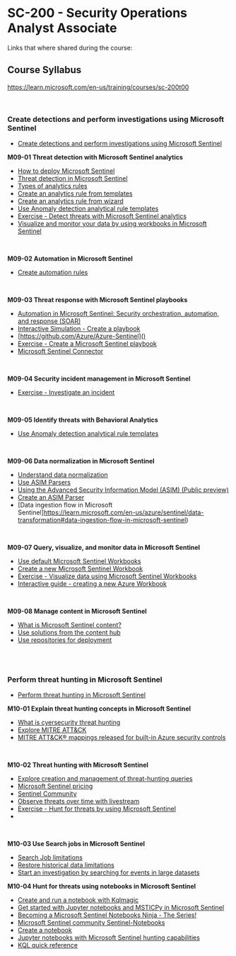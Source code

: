 
# SC-200 - Security Operations Analyst Associate
Links that where shared during the course:

## Course Syllabus
https://learn.microsoft.com/en-us/training/courses/sc-200t00

<br>

### Create detections and perform investigations using Microsoft Sentinel
- [Create detections and perform investigations using Microsoft Sentinel](https://learn.microsoft.com/en-us/training/paths/sc-200-create-detections-perform-investigations-azure-sentinel/)

<B>M09-01 Threat detection with Microsoft Sentinel analytics</B>
- [How to deploy Microsoft Sentinel](https://learn.microsoft.com/en-gb/training/modules/analyze-data-in-sentinel/2-exercise-setup)
- [Threat detection in Microsoft Sentinel](https://learn.microsoft.com/en-us/azure/sentinel/threat-detection?WT.mc_id=Portal-Microsoft_Azure_Security_Insights)
- [Types of analytics rules](https://learn.microsoft.com/en-gb/training/modules/analyze-data-in-sentinel/4-analytics-rules)
- [Create an analytics rule from templates](https://learn.microsoft.com/en-gb/training/modules/analyze-data-in-sentinel/5-create-rule-from-templates)
- [Create an analytics rule from wizard](https://learn.microsoft.com/en-gb/training/modules/analyze-data-in-sentinel/6-create-rule-from-wizard)
- [Use Anomaly detection analytical rule templates](https://learn.microsoft.com/en-us/training/modules/use-entity-behavior-analytics-azure-sentinel/4a-use-anomaly-detection-analytical-rule-templates)
- [Exercise - Detect threats with Microsoft Sentinel analytics](https://learn.microsoft.com/en-gb/training/modules/analyze-data-in-sentinel/8-exercise-detect-threats)
- [Visualize and monitor your data by using workbooks in Microsoft Sentinel](https://learn.microsoft.com/en-us/azure/sentinel/monitor-your-data?tabs=defender-portal)

<br>

<B>M09-02 Automation in Microsoft Sentinel</B>
- [Create automation rules](https://learn.microsoft.com/en-gb/training/modules/automation-microsoft-sentinel/3-create-automation-rules)

<br>

<B>M09-03 Threat response with Microsoft Sentinel playbooks</B>
- [Automation in Microsoft Sentinel: Security orchestration, automation, and response (SOAR)](https://learn.microsoft.com/en-us/azure/sentinel/automation/automation)
- [Interactive Simulation - Create a playbook](https://mslabs.cloudguides.com/guides/SC-200%20Lab%20Simulation%20-%20Create%20a%20playbook)
- [https://github.com/Azure/Azure-Sentinel]()
- [Exercise - Create a Microsoft Sentinel playbook](https://learn.microsoft.com/en-gb/training/modules/threat-response-sentinel-playbooks/2-exercise-setup)
- [Microsoft Sentinel Connector](https://learn.microsoft.com/en-us/connectors/azuresentinel/)

<br>

<B>M09-04 Security incident management in Microsoft Sentinel</B>
- [Exercise - Investigate an incident](https://learn.microsoft.com/en-gb/training/modules/incident-management-sentinel/6-exercise-investigate-incident?tabs=azure-portal)

<br>

<B>M09-05 Identify threats with Behavioral Analytics</B>
- [Use Anomaly detection analytical rule templates](https://learn.microsoft.com/en-gb/training/modules/use-entity-behavior-analytics-azure-sentinel/4a-use-anomaly-detection-analytical-rule-templates)

<br>

<B>M09-06 Data normalization in Microsoft Sentinel</B>
- [Understand data normalization](https://learn.microsoft.com/en-gb/training/modules/data-normalization-microsoft-sentinel/2-understand)
- [Use ASIM Parsers](https://learn.microsoft.com/en-gb/training/modules/data-normalization-microsoft-sentinel/3-use-asim-parsers)
- [Using the Advanced Security Information Model (ASIM) (Public preview)](https://learn.microsoft.com/en-us/azure/sentinel/normalization-about-parsers#unifying-parsers)
- [Create an ASIM Parser](https://learn.microsoft.com/en-us/AZURE/sentinel/normalization-develop-parsers#custom-parser-development-process)
- [Data ingestion flow in Microsoft Sentinel]https://learn.microsoft.com/en-us/azure/sentinel/data-transformation#data-ingestion-flow-in-microsoft-sentinel)

<br>

<B>M09-07 Query, visualize, and monitor data in Microsoft Sentinel</B>
- [Use default Microsoft Sentinel Workbooks](https://learn.microsoft.com/en-gb/training/modules/query-data-sentinel/5-workbooks)
- [Create a new Microsoft Sentinel Workbook](https://learn.microsoft.com/en-gb/training/modules/query-data-sentinel/6-create-new-workbook)
- [Exercise - Visualize data using Microsoft Sentinel Workbooks](https://learn.microsoft.com/en-gb/training/modules/query-data-sentinel/7-exercise-visualize-data)
- [Interactive guide - creating a new Azure Workbook](https://learn.microsoft.com/en-us/azure/azure-monitor/visualize/workbooks-create-workbook)

<br>

<B>M09-08 Manage content in Microsoft Sentinel</B>
- [What is Microsoft Sentinel content?](https://learn.microsoft.com/en-gb/training/modules/manage-content-microsoft-sentinel/1-introduction)
- [Use solutions from the content hub](https://learn.microsoft.com/en-gb/training/modules/manage-content-microsoft-sentinel/2-use-solutions-from-content-hub)
- [Use repositories for deployment](https://learn.microsoft.com/en-gb/training/modules/manage-content-microsoft-sentinel/3-use-repositories-for-deployment)

<br>
<br>

### Perform threat hunting in Microsoft Sentinel
- [Perform threat hunting in Microsoft Sentinel](https://learn.microsoft.com/en-us/training/paths/sc-200-perform-threat-hunting-azure-sentinel/)

<B>M10-01 Explain threat hunting concepts in Microsoft Sentinel</B>
- [What is cyersecurity threat hunting](https://learn.microsoft.com/en-gb/training/modules/what-is-threat-hunting-azure-sentinel/2-understand-cybersecurity-threat-hunts)
- [Explore MITRE ATT&CK](http://learn.microsoft.com/en-gb/training/modules/query-data-sentinel/6-create-new-workbook)
- [MITRE ATT&CK® mappings released for built-in Azure security controls](https://www.microsoft.com/en-us/security/blog/2021/06/29/mitre-attck-mappings-released-for-built-in-azure-security-controls/)

<br>

<B>M10-02 Threat hunting with Microsoft Sentinel</B>
- [Explore creation and management of threat-hunting queries](https://learn.microsoft.com/en-gb/training/modules/hunt-threats-sentinel/3-query-management-creation)
- [Microsoft Sentinel pricing](https://azure.microsoft.com/en-gb/pricing/details/microsoft-sentinel/)
- [Sentinel Community](https://github.com/Azure/Azure-Sentinel)
- [Observe threats over time with livestream](https://learn.microsoft.com/en-gb/training/modules/hunt-threats-sentinel/5-livestream)
- [Exercise - Hunt for threats by using Microsoft Sentinel](https://learn.microsoft.com/en-gb/training/modules/hunt-threats-sentinel/6-exercise-hunt-for-threats)
- []()

<br>

<B>M10-03 Use Search jobs in Microsoft Sentinel</B>
- [Search Job limitations](https://learn.microsoft.com/en-gb/training/modules/use-search-jobs-microsoft-sentinel/2-hunt-search-job)
- [Restore historical data limitations](https://learn.microsoft.com/en-gb/training/modules/use-search-jobs-microsoft-sentinel/3-restore-historical-data)
- [Start an investigation by searching for events in large datasets](https://learn.microsoft.com/en-us/azure/sentinel/investigate-large-datasets)

<B>M10-04 Hunt for threats using notebooks in Microsoft Sentinel</B>
- [Create and run a notebook with Kqlmagic](https://learn.microsoft.com/en-us/azure-data-studio/notebooks/notebooks-kqlmagic)
- [Get started with Jupyter notebooks and MSTICPy in Microsoft Sentinel](https://learn.microsoft.com/en-us/azure/sentinel/notebook-get-started)
- [Becoming a Microsoft Sentinel Notebooks Ninja - The Series!](https://techcommunity.microsoft.com/blog/microsoftsentinelblog/becoming-a-microsoft-sentinel-notebooks-ninja---the-series/2693491)
- [Microsoft Sentinel community Sentinel-Notebooks](https://github.com/Azure/Azure-Sentinel-Notebooks)
- [Create a notebook](https://learn.microsoft.com/en-gb/training/modules/perform-threat-hunting-sentinel-with-notebooks/4-create-notebook)
- [Jupyter notebooks with Microsoft Sentinel hunting capabilities](https://learn.microsoft.com/en-us/azure/sentinel/notebooks)
- [KQL quick reference](https://learn.microsoft.com/en-us/kusto/query/kql-quick-reference?view=azure-data-explorer&preserve-view=true)
